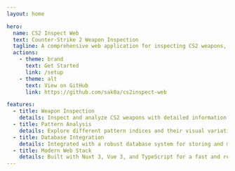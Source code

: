 ```yaml
---
layout: home

hero:
  name: CS2 Inspect Web
  text: Counter-Strike 2 Weapon Inspection
  tagline: A comprehensive web application for inspecting CS2 weapons, skins, and patterns
  actions:
    - theme: brand
      text: Get Started
      link: /setup
    - theme: alt
      text: View on GitHub
      link: https://github.com/sak0a/cs2inspect-web

features:
  - title: Weapon Inspection
    details: Inspect and analyze CS2 weapons with detailed information about skins, wear values, and patterns.
  - title: Pattern Analysis
    details: Explore different pattern indices and their visual variations for various weapon skins.
  - title: Database Integration
    details: Integrated with a robust database system for storing and managing weapon data.
  - title: Modern Web Stack
    details: Built with Nuxt 3, Vue 3, and TypeScript for a fast and responsive user experience.
---
```

